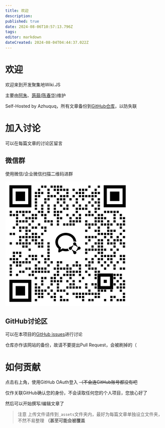 ```yaml
---
title: 欢迎
description: 
published: true
date: 2024-08-06T10:57:13.796Z
tags: 
editor: markdown
dateCreated: 2024-08-04T04:44:37.022Z
---
```


# 欢迎

欢迎来到开发聚集地Wiki.JS

主要由[阿朱](https://github.com/azhuquq)、[蒟蒻(陈春华)](https://github.com/san12341)维护

Self-Hosted by Azhuquq，所有文章备份到[GitHub仓库](https://github.com/azhuquq/wiki)，以防失联

# 加入讨论

可以在每篇文章的讨论区留言

## 微信群

使用微信/企业微信扫描二维码进群

![contact_me_qr.png](/_assets/contact_me_qr.png)

## GitHub讨论区

可以在本项目的[GitHub issues](https://github.com/azhuquq/wiki/issues)进行讨论

仓库亦作该网站的备份，故请不要提出Pull Request，会被刷掉的（

# 如何贡献

点击右上角，使用GitHub OAuth登入 ~~（不会连GitHub账号都没有吧~~

仅作关联GitHub确认您的身份，不会读取任何您的个人项目，您放心好了

然后可以开始撰写/编辑文章了

> 注意 上传文件请传到`_assets`文件夹内，最好为每篇文章单独设立文件夹，不然不易整理 **（甚至可能会被覆盖**
